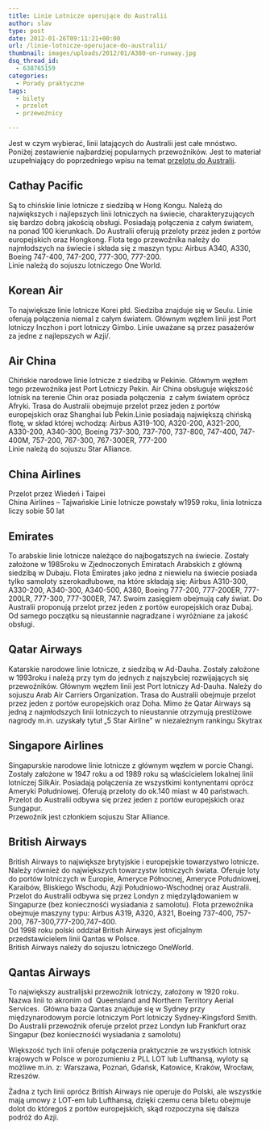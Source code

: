 ```yaml
---
title: Linie Lotnicze operujące do Australii
author: slav
type: post
date: 2012-01-26T09:11:21+00:00
url: /linie-lotnicze-operujace-do-australii/
thumbnail: images/uploads/2012/01/A380-on-runway.jpg
dsq_thread_id:
  - 638765159
categories:
  - Porady praktyczne
tags:
  - bilety
  - przelot
  - przewoźnicy

---
```

Jest w czym wybierać, linii latających do Australii jest całe mnóstwo. Poniżej zestawienie najbardziej popularnych przewoźników. Jest to materiał uzupełniający do poprzedniego wpisu na temat [przelotu do Australii][1].

<!--more-->

## Cathay Pacific

Są to chińskie linie lotnicze z siedzibą w Hong Kongu. Należą do największych i najlepszych linii lotniczych na świecie, charakteryzujących się bardzo dobrą jakością obsługi. Posiadają połączenia z całym światem, na ponad 100 kierunkach. Do Australii oferują przeloty przez jeden z portów europejskich oraz Hongkong. Flota tego przewoźnika należy do najmłodszych na świecie i składa się z maszyn typu: Airbus A340, A330, Boeing 747-400, 747-200, 777-300, 777-200.  
Linie należą do sojuszu lotniczego One World.

## Korean Air

To największe linie lotnicze Korei płd. Siedziba znajduje się w Seulu. Linie oferują połączenia niemal z całym światem. Głównym węzłem linii jest Port lotniczy Inczhon i port lotniczy Gimbo. Linie uważane są przez pasażerów za jedne z najlepszych w Azji/.

## Air China

Chińskie narodowe linie lotnicze z siedzibą w Pekinie. Głównym węzłem tego przewoźnika jest Port Lotniczy Pekin. Air China obsługuje większość lotnisk na terenie Chin oraz posiada połączenia  z całym światem oprócz Afryki. Trasa do Australii obejmuje przelot przez jeden z portów europejskich oraz Shanghai lub Pekin.Linie posiadają największą chińską flotę, w skład której wchodzą: Airbus A319-100, A320-200, A321-200, A330-200, A340-300, Boeing 737-300, 737-700, 737-800, 747-400, 747-400M, 757-200, 767-300, 767-300ER, 777-200  
Linie należą do sojuszu Star Alliance.

## China Airlines

Przelot przez Wiedeń i Taipei  
China Airlines &#8211; Tajwańskie Linie lotnicze powstały w1959 roku, linia lotnicza liczy sobie 50 lat

## Emirates

To arabskie linie lotnicze należące do najbogatszych na świecie. Zostały założone w 1985roku w Zjednoczonych Emiratach Arabskich z główną siedzibą w Dubaju. Flota Emirates jako jedna z niewielu na świecie posiada tylko samoloty szerokadłubowe, na które składają się: Airbus A310-300, A330-200, A340-300, A340-500, A380, Boeing 777-200, 777-200ER, 777-200LR, 777-300, 777-300ER, 747. Swoim zasięgiem obejmują cały świat. Do Australii proponują przelot przez jeden z portów europejskich oraz Dubaj.  
Od samego początku są nieustannie nagradzane i wyróżniane za jakość obsługi.

## Qatar Airways

Katarskie narodowe linie lotnicze, z siedzibą w Ad-Dauha. Zostały założone w 1993roku i należą przy tym do jednych z najszybciej rozwijających się przewoźników. Głównym węzłem linii jest Port lotniczy Ad-Dauha. Należy do sojuszu Arab Air Carriers Organization. Trasa do Australii obejmuje przelot przez jeden z portów europejskich oraz Doha. Mimo że Qatar Airways są jedną z najmłodszych linii lotniczych to nieustannie otrzymują prestiżowe nagrody m.in. uzyskały tytuł &#8222;5 Star Airline&#8221; w niezależnym rankingu Skytrax

## Singapore Airlines

Singapurskie narodowe linie lotnicze z głównym węzłem w porcie Changi. Zostały założone w 1947 roku a od 1989 roku są właścicielem lokalnej linii lotniczej SilkAir. Posiadają połączenia ze wszystkimi kontynentami oprócz Ameryki Południowej. Oferują przeloty do ok.140 miast w 40 państwach. Przelot do Australii odbywa się przez jeden z portów europejskich oraz Sungapur.  
Przewoźnik jest członkiem sojuszu Star Alliance.

## British Airways

British Airways to największe brytyjskie i europejskie towarzystwo lotnicze. Należy również do największych towarzystw lotniczych świata. Oferuje loty do portów lotniczych w Europie, Ameryce Północnej, Ameryce Południowej, Karaibów, Bliskiego Wschodu, Azji Południowo-Wschodnej oraz Australii. Przelot do Australii odbywa się przez Londyn z międzylądowaniem w Singapurze (bez koniecznośći wysiadania z samolotu). Flota przewoźnika obejmuje maszyny typu: Airbus A319, A320, A321, Boeing 737-400, 757-200, 767-300,777-200,747-400.  
Od 1998 roku polski oddział British Airways jest oficjalnym przedstawicielem linii Qantas w Polsce.  
British Airways należy do sojuszu lotniczego OneWorld.

## Qantas Airways

To największy australijski przewoźnik lotniczy, założony w 1920 roku. Nazwa linii to akronim od  Queensland and Northern Territory Aerial Services.  Główna baza Qantas znajduje się w Sydney przy międzynarodowym porcie lotniczym Port lotniczy Sydney-Kingsford Smith.  
Do Australii przewoźnik oferuje przelot przez Londyn lub Frankfurt oraz Singapur (bez koniecznośći wysiadania z samolotu)

Większość tych linii oferuje połączenia praktycznie ze wszystkich lotnisk krajowych w Polsce w porozumieniu z PLL LOT lub Lufthansą, wyloty są możliwe m.in. z: Warszawa, Poznań, Gdańsk, Katowice, Kraków, Wrocław, Rzeszów.

Żadna z tych linii oprócz British Airways nie operuje do Polski, ale wszystkie mają umowy z LOT-em lub Lufthansą, dzięki czemu cena biletu obejmuje dolot do któregoś z portów europejskich, skąd rozpoczyna się dalsza podróż do Azji.

 [1]: https://www.australia.com.pl/przelot-do-australii/ "Przelot do Australii"